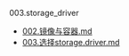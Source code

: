 003.storage_driver
  + [002.镜像与容器.md](002.镜像与容器.md)
  + [003.选择storage.driver.md](003.选择storage.driver.md)
